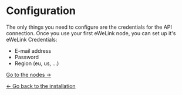 # Configuration

The only things you need to configure are the credentials for the API connection.
Once you use your first eWeLink node, you can set up it's eWeLink Credentials:
* E-mail address
* Password
* Region (eu, us, ...)

[Go to the nodes →](nodes.md)

[← Go back to the installation](installation.md)
